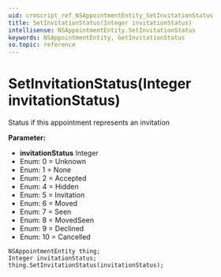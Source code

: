 ```yaml
---
uid: crmscript_ref_NSAppointmentEntity_SetInvitationStatus
title: SetInvitationStatus(Integer invitationStatus)
intellisense: NSAppointmentEntity.SetInvitationStatus
keywords: NSAppointmentEntity, GetInvitationStatus
so.topic: reference
---
```


# SetInvitationStatus(Integer invitationStatus)

Status if this appointment represents an invitation

**Parameter:** 
* **invitationStatus** Integer
* Enum: 0 = Unknown 
* Enum: 1 = None 
* Enum: 2 = Accepted 
* Enum: 4 = Hidden 
* Enum: 5 = Invitation 
* Enum: 6 = Moved 
* Enum: 7 = Seen 
* Enum: 8 = MovedSeen 
* Enum: 9 = Declined 
* Enum: 10 = Cancelled 

```crmscript
NSAppointmentEntity thing;
Integer invitationStatus;
thing.SetInvitationStatus(invitationStatus);
```

